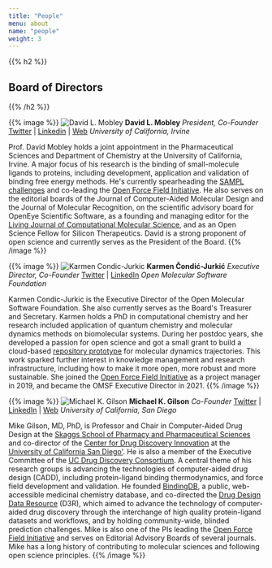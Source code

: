 ```yaml
---
title: "People"
menu: about
name: "people"
weight: 3
---
```


{{% h2 %}}
## Board of Directors
{{% /h2 %}}

{{% image %}}
![David L. Mobley](/images/davidlmobley.jpg)
**David L. Mobley**
*President, Co-Founder*
[Twitter](https://twitter.com/davidlmobley) | [Linkedin](https://www.linkedin.com/in/david-mobley-1b09724) | [Web](https://mobleylab.org/)
_University of California, Irvine_

Prof. David Mobley holds a joint appointment in the Pharmaceutical Sciences and Department of Chemistry at the University of California, Irvine. A major focus of his research is the binding of small-molecule ligands to proteins, including development, application and validation of binding free energy methods. He&#39;s currently spearheading the [SAMPL challenges](https://www.samplchallenges.org/) and co-leading the [Open Force Field Initiative](http://openforcefield.org/). He also serves on the editorial boards of the Journal of Computer-Aided Molecular Design and the Journal of Molecular Recognition, on the scientific advisory board for OpenEye Scientific Software, as a founding and managing editor for the [Living Journal of Computational Molecular Science](http://livecomsjournal.org/), and as an Open Science Fellow for Silicon Therapeutics. David is a strong proponent of open science and currently serves as the President of the Board.
{{% /image %}}

{{% image %}}
![Karmen Condic-Jurkic](/images/karmen.jpg)
**Karmen Čondić-Jurkić**
*Executive Director, Co-Founder*
[Twitter](http://twitter.com/karmecon) | [LinkedIn](http://linkedin.com/in/karmen-condic-jurkic-805073b)
_Open Molecular Software Foundation_

Karmen Condic-Jurkic is the Executive Director of the Open Molecular Software Foundation. She also currently serves as the Board's Treasurer and Secretary. Karmen holds a PhD in computational chemistry and her research included application of quantum chemistry and molecular dynamics methods on biomolecular systems. During her postdoc years, she developed a passion for open science and got a small grant to build a cloud-based [repository prototype](http://web.archive.org/web/20190228174834/http:/www.mdbox.org/) for molecular dynamics trajectories. This work sparked further interest in knowledge management and research infrastructure, including how to make it more open, more robust and more sustainable. She joined the [Open Force Field Initiative](http://openforcefield.org/) as a project manager in 2019, and became the OMSF Executive Director in 2021.
{{% /image %}}

{{% image %}}
![Michael K. Gilson](/images/michaelkgilson.jpg)
**Michael K. Gilson**
*Co-Founder*
[Twitter](http://twitter.com/michaelkgilson) | [LinkedIn](http://linkedin.com/in/mkgilson) | [Web](http://gilson.cloud.ucsd.edu/)
_University of California, San Diego_

Mike Gilson, MD, PhD, is Professor and Chair in Computer-Aided Drug Design at the [Skaggs School of Pharmacy and Pharmaceutical Sciences](https://pharmacy.ucsd.edu/) and co-director of the [Center for Drug Discovery Innovation](http://drugdiscovery.ucsd.edu/) at the [University of California San Diego&#39;](https://ucsd.edu/). He is also a member of the Executive Committee of the [UC Drug Discovery Consortium](https://www.ucdrugdiscovery.org/). A central theme of his research groups is advancing the technologies of computer-aided drug design (CADD), including protein-ligand binding thermodynamics, and force field development and validation. He founded [BindingDB](http://www.bindingdb.org/bind/index.jsp), a public, web-accessible medicinal chemistry database, and co-directed the [Drug Design Data Resource](https://drugdesigndata.org/) (D3R), which aimed to advance the technology of computer-aided drug discovery through the interchange of high quality protein-ligand datasets and workflows, and by holding community-wide, blinded prediction challenges. Mike is also one of the PIs leading the [Open Force Field Initiative](http://openforcefield.org/) and serves on Editorial Advisory Boards of several journals. Mike has a long history of contributing to molecular sciences and following open science principles.
{{% /image %}}
